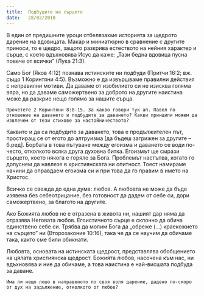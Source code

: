 ```yaml
---
title:  Подбудите на сърцето
date:   28/02/2018
---
```


В един от предишните уроци отбелязахме историята за щедрото дарение на вдовицата. Макар и миниатюрно в сравнение с другите приноси, то е щедро, защото разкрива естеството на нейния характер и сърце, с което вдъхновява Исус да каже: „Тази бедна вдовица пусна повече от всички” (Лука 21:3).

Само Бог (Яков 4:12) познава истинските ни подбуди (Притчи 16:2; вж. също 1 Коринтяни 4:5). Възможно е да извършваме правилни действия с неправилни мотиви. Да даваме от изобилието си не изисква голяма вяра, но да даваме саможертвено за доброто на другите наистина може да разкрие нещо голямо за нашите сърца.

`Прочетете 2 Коринтяни 8:8-15. За какво говори тук ап. Павел по отношение на даването и подбудите за даването? Какви принципи можем да извлечем от тези стихове за настойничеството?`

Каквито и да са подбудите за даването, това е продължителен път, простиращ се от егото до алтруизма [да бъдеш загрижен за другите – б.ред]. Борбата в това пътуване между егоизма и даването се води по-често, отколкото всяка друга духовна битка. Егоизмът ще смрази сърцето, което някога е горяло за Бога. Проблемът настъпва, когато го допуснем да навлезе в християнската ни опитност. Тоест намираме начини да оправдаем егоизма си и при това да го правим в името на Христос.

Всичко се свежда до една дума: любов. А любовта не може да бъде изявена без себеотрицание, без готовност да дадем от себе си, дори саможертвено, за благото на другите.

Ако Божията любов не е отразена в живота ни, нашият дар няма да отразява Неговата любов. Егоистичното сърце е склонно да обича единствено себе си. Трябва да молим Бога да „обреже (...) краекожието на сърцето” ни (Второзаконие 10:16), така че да се научим да обичаме така, както сме били обикнати.

Любовта, основата на истинската щедрост, представлява обобщението на цялата християнска щедрост. Божията любов, насочена към нас, ни вдъхновява и ние да обичаме, а това наистина е най-висшата подбуда за даване.

`Има ли нещо лошо в направеното по своя воля дарение, дадено по-скоро от дух на задължение, отколкото от любов?`